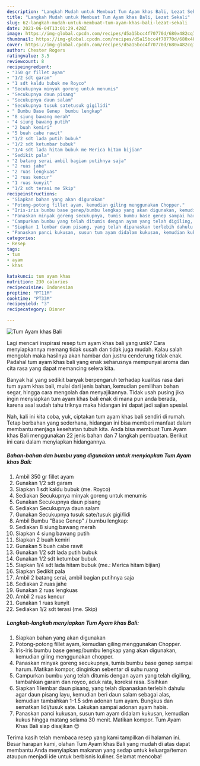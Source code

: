 ```yaml
---
description: "Langkah Mudah untuk Membuat Tum Ayam khas Bali, Lezat Sekali"
title: "Langkah Mudah untuk Membuat Tum Ayam khas Bali, Lezat Sekali"
slug: 62-langkah-mudah-untuk-membuat-tum-ayam-khas-bali-lezat-sekali
date: 2021-06-04T13:01:29.428Z
image: https://img-global.cpcdn.com/recipes/d5a15bcc4f70770d/680x482cq70/tum-ayam-khas-bali-foto-resep-utama.jpg
thumbnail: https://img-global.cpcdn.com/recipes/d5a15bcc4f70770d/680x482cq70/tum-ayam-khas-bali-foto-resep-utama.jpg
cover: https://img-global.cpcdn.com/recipes/d5a15bcc4f70770d/680x482cq70/tum-ayam-khas-bali-foto-resep-utama.jpg
author: Chester Rogers
ratingvalue: 3.5
reviewcount: 8
recipeingredient:
- "350 gr fillet ayam"
- "1/2 sdt garam"
- "1 sdt kaldu bubuk me Royco"
- "Secukupnya minyak goreng untuk menumis"
- "Secukupnya daun pisang"
- "Secukupnya daun salam"
- "Secukupnya tusuk satetusuk gigilidi"
- " Bumbu Base Genep  bumbu lengkap"
- "8 siung bawang merah"
- "4 siung bawang putih"
- "2 buah kemiri"
- "5 buah cabe rawit"
- "1/2 sdt lada putih bubuk"
- "1/2 sdt ketumbar bubuk"
- "1/4 sdt lada hitam bubuk me Merica hitam bijian"
- "Sedikit pala"
- "2 batang serai ambil bagian putihnya saja"
- "2 ruas jahe"
- "2 ruas lengkuas"
- "2 ruas kencur"
- "1 ruas kunyit"
- "1/2 sdt terasi me Skip"
recipeinstructions:
- "Siapkan bahan yang akan digunakan"
- "Potong-potong fillet ayam, kemudian giling menggunakan Chopper."
- "Iris-iris bumbu base genep/bumbu lengkap yang akan digunakan, kemudian giling menggunakan chopper."
- "Panaskan minyak goreng secukupnya, tumis bumbu base genep sampai harum. Matikan kompor, dinginkan sebentar di suhu ruang"
- "Campurkan bumbu yang telah ditumis dengan ayam yang telah digiling, tambahkan garam dan royco, aduk rata, koreksi rasa. Sisihkan"
- "Siapkan 1 lembar daun pisang, yang telah dipanaskan terlebih dahulu agar daun pisang layu, kemudian beri daun salam sebagai alas, kemudian tambahkan 1-1.5 sdm adonan tum ayam. Bungkus dan sematkan lidi/tusuk sate. Lakukan sampai adonan ayam habis."
- "Panaskan panci kukusan, susun tum ayam didalam kukusan, kemudian kukus hingga matang selama 30 menit. Matikan kompor. Tum Ayam Khas Bali siap disajikan 😊"
categories:
- Resep
tags:
- tum
- ayam
- khas

katakunci: tum ayam khas 
nutrition: 230 calories
recipecuisine: Indonesian
preptime: "PT11M"
cooktime: "PT33M"
recipeyield: "3"
recipecategory: Dinner

---
```



![Tum Ayam khas Bali](https://img-global.cpcdn.com/recipes/d5a15bcc4f70770d/680x482cq70/tum-ayam-khas-bali-foto-resep-utama.jpg)

Lagi mencari inspirasi resep tum ayam khas bali yang unik? Cara menyiapkannya memang tidak susah dan tidak juga mudah. Kalau salah mengolah maka hasilnya akan hambar dan justru cenderung tidak enak. Padahal tum ayam khas bali yang enak seharusnya mempunyai aroma dan cita rasa yang dapat memancing selera kita.

Banyak hal yang sedikit banyak berpengaruh terhadap kualitas rasa dari tum ayam khas bali, mulai dari jenis bahan, kemudian pemilihan bahan segar, hingga cara mengolah dan menyajikannya. Tidak usah pusing jika ingin menyiapkan tum ayam khas bali enak di mana pun anda berada, karena asal sudah tahu triknya maka hidangan ini dapat jadi sajian spesial.




Nah, kali ini kita coba, yuk, ciptakan tum ayam khas bali sendiri di rumah. Tetap berbahan yang sederhana, hidangan ini bisa memberi manfaat dalam membantu menjaga kesehatan tubuh kita. Anda bisa membuat Tum Ayam khas Bali menggunakan 22 jenis bahan dan 7 langkah pembuatan. Berikut ini cara dalam menyiapkan hidangannya.

<!--inarticleads1-->

##### Bahan-bahan dan bumbu yang digunakan untuk menyiapkan Tum Ayam khas Bali:

1. Ambil 350 gr fillet ayam
1. Gunakan 1/2 sdt garam
1. Siapkan 1 sdt kaldu bubuk (me. Royco)
1. Sediakan Secukupnya minyak goreng untuk menumis
1. Gunakan Secukupnya daun pisang
1. Sediakan Secukupnya daun salam
1. Gunakan Secukupnya tusuk sate/tusuk gigi/lidi
1. Ambil  Bumbu &#34;Base Genep&#34; / bumbu lengkap:
1. Sediakan 8 siung bawang merah
1. Siapkan 4 siung bawang putih
1. Siapkan 2 buah kemiri
1. Gunakan 5 buah cabe rawit
1. Gunakan 1/2 sdt lada putih bubuk
1. Gunakan 1/2 sdt ketumbar bubuk
1. Siapkan 1/4 sdt lada hitam bubuk (me.: Merica hitam bijian)
1. Siapkan Sedikit pala
1. Ambil 2 batang serai, ambil bagian putihnya saja
1. Sediakan 2 ruas jahe
1. Gunakan 2 ruas lengkuas
1. Ambil 2 ruas kencur
1. Gunakan 1 ruas kunyit
1. Sediakan 1/2 sdt terasi (me. Skip)




<!--inarticleads2-->

##### Langkah-langkah menyiapkan Tum Ayam khas Bali:

1. Siapkan bahan yang akan digunakan
1. Potong-potong fillet ayam, kemudian giling menggunakan Chopper.
1. Iris-iris bumbu base genep/bumbu lengkap yang akan digunakan, kemudian giling menggunakan chopper.
1. Panaskan minyak goreng secukupnya, tumis bumbu base genep sampai harum. Matikan kompor, dinginkan sebentar di suhu ruang
1. Campurkan bumbu yang telah ditumis dengan ayam yang telah digiling, tambahkan garam dan royco, aduk rata, koreksi rasa. Sisihkan
1. Siapkan 1 lembar daun pisang, yang telah dipanaskan terlebih dahulu agar daun pisang layu, kemudian beri daun salam sebagai alas, kemudian tambahkan 1-1.5 sdm adonan tum ayam. Bungkus dan sematkan lidi/tusuk sate. Lakukan sampai adonan ayam habis.
1. Panaskan panci kukusan, susun tum ayam didalam kukusan, kemudian kukus hingga matang selama 30 menit. Matikan kompor. Tum Ayam Khas Bali siap disajikan 😊




Terima kasih telah membaca resep yang kami tampilkan di halaman ini. Besar harapan kami, olahan Tum Ayam khas Bali yang mudah di atas dapat membantu Anda menyiapkan makanan yang sedap untuk keluarga/teman ataupun menjadi ide untuk berbisnis kuliner. Selamat mencoba!

